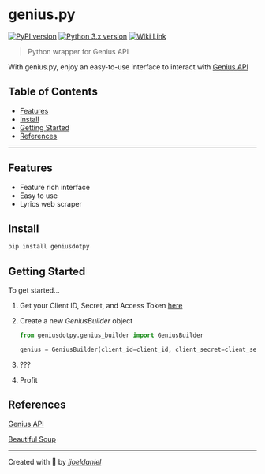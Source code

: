 # **genius.py**

[![PyPI version](https://img.shields.io/pypi/v/geniusdotpy)](https://pypi.org/project/geniusdotpy/)
[![Python 3.x version](https://img.shields.io/badge/python-3.x-brightgreen.svg)](https://www.python.org/downloads/)
[![Wiki Link](https://img.shields.io/badge/wiki-documentation-forestgreen)](https://github.com/jjoeldaniel/genius.py/wiki)

> Python wrapper for Genius API

With genius.py, enjoy an easy-to-use interface to interact with [Genius API](https://docs.genius.com)

## Table of Contents

- [Features](#features)
- [Install](#install)
- [Getting Started](#getting-started)
- [References](#references)

---

## Features

- Feature rich interface
- Easy to use
- Lyrics web scraper

## Install

```python
pip install geniusdotpy
```

## Getting Started

To get started...

1. Get your Client ID, Secret, and Access Token [here](https://genius.com/api-clients)

2. Create a new *GeniusBuilder* object

    ```python
    from geniusdotpy.genius_builder import GeniusBuilder

    genius = GeniusBuilder(client_id=client_id, client_secret=client_secret, client_access_token=client_access_token)
    ```

3. ???

4. Profit

## References

[Genius API](https://docs.genius.com)

[Beautiful Soup](https://www.crummy.com/software/BeautifulSoup/bs4/doc/)

---

Created with 💖 by [*jjoeldaniel*](https://github.com/jjoeldaniel)
